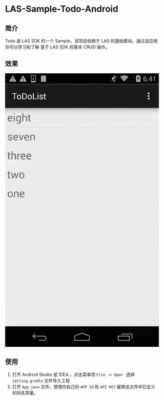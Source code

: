 # LAS-Sample-Todo-Android

## 简介

Todo 是 LAS SDK 的一个 Sample，该项目依赖于 LAS 的基础模块。通过该应用你可以学习和了解 基于 LAS SDK 的基本 CRUD 操作。

## 效果

![capture](capture/todo.gif)

## 使用

1. 打开 Android Studio 或 IDEA ，点击菜单项 `File -> Open ` 选择 `setting.gradle` 文件导入工程
2. 打开 `App.java` 文件，使用你自己的 `APP Id` 和 `API KEY` 替换该文件中已定义的同名常量。
